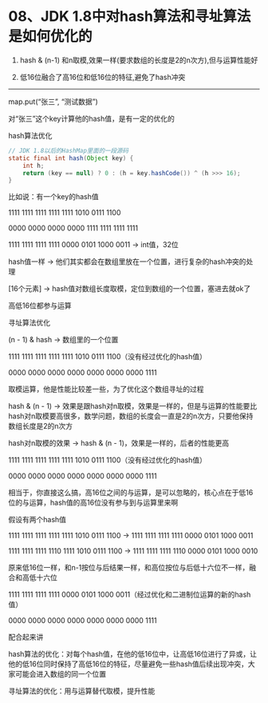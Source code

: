 # 08、JDK 1.8中对hash算法和寻址算法是如何优化的

1) hash & (n-1) 和n取模,效果一样(要求数组的长度是2的n次方),但与运算性能好

2) 低16位融合了高16位和低16位的特征,避免了hash冲突

------------------------------

map.put(“张三”, “测试数据”)

 

对“张三”这个key计算他的hash值，是有一定的优化的

hash算法优化

```java
// JDK 1.8以后的HashMap里面的一段源码
static final int hash(Object key) {
    int h;
    return (key == null) ? 0 : (h = key.hashCode()) ^ (h >>> 16);
}
```
 

比如说：有一个key的hash值

 

1111 1111 1111 1111 1111 1010 0111 1100

0000 0000 0000 0000 1111 1111 1111 1111

1111 1111 1111 1111 0000 0101 1000 0011 -> int值，32位

 

hash值一样 -> 他们其实都会在数组里放在一个位置，进行复杂的hash冲突的处理

 

[16个元素] -> hash值对数组长度取模，定位到数组的一个位置，塞进去就ok了

 

高低16位都参与运算

 

寻址算法优化

 

(n - 1) & hash -> 数组里的一个位置

 

1111 1111 1111 1111 1111 1010 0111 1100（没有经过优化的hash值）

0000 0000 0000 0000 0000 0000 0000 1111

 

取模运算，他是性能比较差一些，为了优化这个数组寻址的过程

 

hash & (n - 1) -> 效果是跟hash对n取模，效果是一样的，但是与运算的性能要比hash对n取模要高很多，数学问题，数组的长度会一直是2的n次方，只要他保持数组长度是2的n次方

 

hash对n取模的效果 -> hash & (n - 1)，效果是一样的，后者的性能更高

 

1111 1111 1111 1111 1111 1010 0111 1100（没有经过优化的hash值）

0000 0000 0000 0000 0000 0000 0000 1111

 

相当于，你直接这么搞，高16位之间的与运算，是可以忽略的，核心点在于低16位的与运算，hash值的高16位没有参与到与运算里来啊

 

假设有两个hash值

 

1111 1111 1111 1111 1111 1010 0111 1100 -> 1111 1111 1111 1111 0000 0101 1000 0011

1111 1111 1111 1110 1111 1010 0111 1100 -> 1111 1111 1111 1110 0000 0101 1000 0010

 原来低16位一样，和n-1按位与后结果一样，和高位按位与后低十六位不一样，融合和高低十六位

1111 1111 1111 1111 0000 0101 1000 0011（经过优化和二进制位运算的新的hash值）

0000 0000 0000 0000 0000 0000 0000 1111

 

 

配合起来讲

 

hash算法的优化：对每个hash值，在他的低16位中，让高低16位进行了异或，让他的低16位同时保持了高低16位的特征，尽量避免一些hash值后续出现冲突，大家可能会进入数组的同一个位置

 

寻址算法的优化：用与运算替代取模，提升性能
